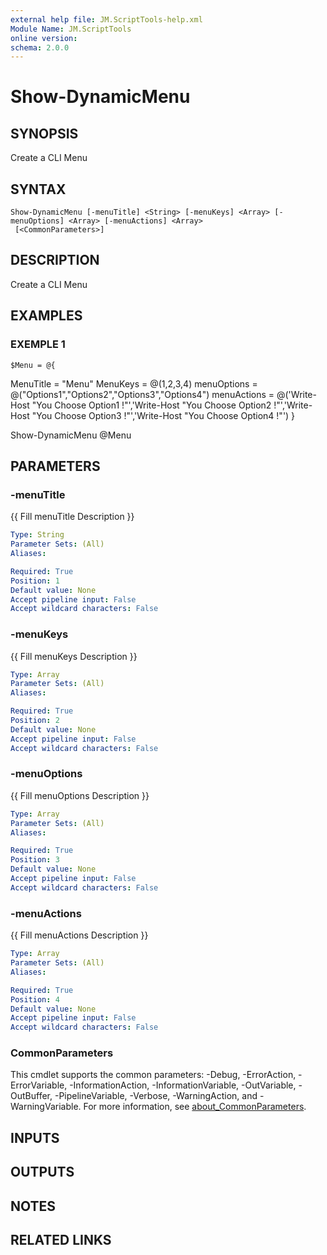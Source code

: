 ```yaml
---
external help file: JM.ScriptTools-help.xml
Module Name: JM.ScriptTools
online version:
schema: 2.0.0
---
```


# Show-DynamicMenu

## SYNOPSIS
Create a CLI Menu

## SYNTAX

```
Show-DynamicMenu [-menuTitle] <String> [-menuKeys] <Array> [-menuOptions] <Array> [-menuActions] <Array>
 [<CommonParameters>]
```

## DESCRIPTION
Create a CLI Menu

## EXAMPLES

### EXEMPLE 1
```
$Menu = @{
```

MenuTitle = "Menu"
    MenuKeys = @(1,2,3,4)
    menuOptions = @("Options1","Options2","Options3","Options4")
    menuActions = @('Write-Host "You Choose Option1 !"','Write-Host "You Choose Option2 !"','Write-Host "You Choose Option3 !"','Write-Host "You Choose Option4 !"')
}

Show-DynamicMenu @Menu

## PARAMETERS

### -menuTitle
{{ Fill menuTitle Description }}

```yaml
Type: String
Parameter Sets: (All)
Aliases:

Required: True
Position: 1
Default value: None
Accept pipeline input: False
Accept wildcard characters: False
```

### -menuKeys
{{ Fill menuKeys Description }}

```yaml
Type: Array
Parameter Sets: (All)
Aliases:

Required: True
Position: 2
Default value: None
Accept pipeline input: False
Accept wildcard characters: False
```

### -menuOptions
{{ Fill menuOptions Description }}

```yaml
Type: Array
Parameter Sets: (All)
Aliases:

Required: True
Position: 3
Default value: None
Accept pipeline input: False
Accept wildcard characters: False
```

### -menuActions
{{ Fill menuActions Description }}

```yaml
Type: Array
Parameter Sets: (All)
Aliases:

Required: True
Position: 4
Default value: None
Accept pipeline input: False
Accept wildcard characters: False
```

### CommonParameters
This cmdlet supports the common parameters: -Debug, -ErrorAction, -ErrorVariable, -InformationAction, -InformationVariable, -OutVariable, -OutBuffer, -PipelineVariable, -Verbose, -WarningAction, and -WarningVariable. For more information, see [about_CommonParameters](http://go.microsoft.com/fwlink/?LinkID=113216).

## INPUTS

## OUTPUTS

## NOTES

## RELATED LINKS

